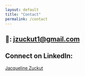 ```yaml
---
layout: default
title: "Contact"
permalink: /contact
---
```

## 📩: jzuckut1@gmail.com

## Connect on LinkedIn:

<script src="https://platform.linkedin.com/badges/js/profile.js" async defer type="text/javascript"></script>
<div class="badge-base LI-profile-badge" data-locale="en_US" data-size="medium" data-theme="light" data-type="HORIZONTAL" data-vanity="jacqueline-zuckut" data-version="v1">
  <a class="badge-base__link LI-simple-link" href="https://www.linkedin.com/in/jacqueline-zuckut?trk=profile-badge">Jacqueline Zuckut</a></div>
